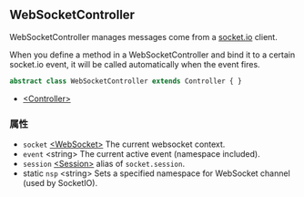 <!-- title: WebSocketController; order: 9 -->

## WebSocketController

WebSocketController manages messages come from a [socket.io](https://socket.io)
client.

When you define a method in a WebSocketController and bind it to a certain 
socket.io event, it will be called automatically when the event fires.

```ts
abstract class WebSocketController extends Controller { }
```

- [\<Controller\>](./Controller)

### 属性

- `socket` [\<WebSocket\>](./WebSocket) The current websocket context.
- `event` \<string\> The current active event (namespace included).
- `session` [\<Session\>](./Session) alias of `socket.session`.
- static `nsp` \<string\> Sets a specified namespace for WebSocket channel (used by
    SocketIO).
